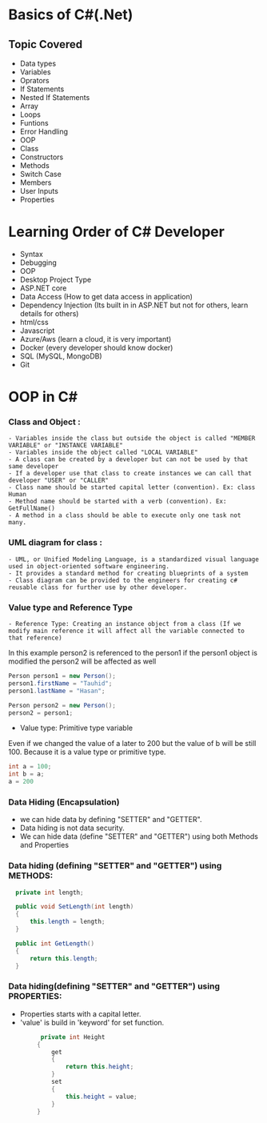 # Basics of C#(.Net)

## Topic Covered
- Data types
- Variables
- Oprators
- If Statements
- Nested If Statements
- Array
- Loops
- Funtions
- Error Handling
- OOP
- Class
- Constructors
- Methods
- Switch Case
- Members
- User Inputs
- Properties

# Learning Order of C# Developer
- Syntax
- Debugging
- OOP 
- Desktop Project Type 
- ASP.NET core
- Data Access (How to get data access in application)
- Dependency Injection (Its built in in ASP.NET but not for others, learn details for others)
- html/css
- Javascript
- Azure/Aws (learn a cloud, it is very important)
- Docker (every developer should know docker)
- SQL (MySQL, MongoDB)
- Git

# OOP in C#
### Class and Object : 
```
- Variables inside the class but outside the object is called "MEMBER VARIABLE" or "INSTANCE VARIABLE"
- Variables inside the object called "LOCAL VARIABLE"
- A class can be created by a developer but can not be used by that same developer
- If a developer use that class to create instances we can call that developer "USER" or "CALLER"
- Class name should be started capital letter (convention). Ex: class Human 
- Method name should be started with a verb (convention). Ex: GetFullName()
- A method in a class should be able to execute only one task not many.
```
### UML diagram for class : 
```
- UML, or Unified Modeling Language, is a standardized visual language used in object-oriented software engineering.
- It provides a standard method for creating blueprints of a system
- Class diagram can be provided to the engineers for creating c# reusable class for further use by other developer.
```
### Value type and Reference Type
```
- Reference Type: Creating an instance object from a class (If we modify main reference it will affect all the variable connected to that reference) 
```
In this example person2 is referenced to the person1 
if the person1 object is modified the person2 will be affected as well

```csharp
Person person1 = new Person();
person1.firstName = "Tauhid";
person1.lastName = "Hasan";

Person person2 = new Person();
person2 = person1;
```
- Value type: Primitive type variable

Even if we changed the value of a later to 200 but the value of b will be still 100. Because it is a value type or primitive type.
```csharp
int a = 100;
int b = a;
a = 200
```
### Data Hiding (Encapsulation)
- we can hide data by defining "SETTER" and "GETTER".
- Data hiding is not data security.
- We can hide data (define "SETTER" and "GETTER") using both Methods and Properties

### Data hiding (defining "SETTER" and "GETTER") using METHODS:
```csharp
  private int length;

  public void SetLength(int length)
  {
      this.length = length;
  }

  public int GetLength()
  {
      return this.length;
  }
```

### Data hiding(defining "SETTER" and "GETTER") using PROPERTIES:
- Properties starts with a capital letter.
- 'value' is build in 'keyword' for set function.
```csharp
         private int Height
        {
            get
            {
                return this.height;
            }
            set
            {
                this.height = value;
            }
        }
```


